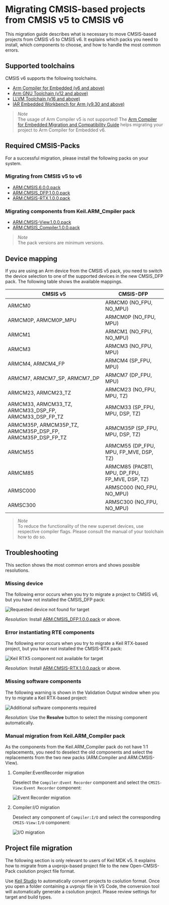 # Migrating CMSIS-based projects from CMSIS v5 to CMSIS v6

This migration guide describes what is necessary to move CMSIS-based projects from CMSIS v5 to CMSIS v6. It explains which packs you need to install, which components to choose, and how to handle the most common errors.

## Supported toolchains

CMSIS v6 supports the following toolchains.

- [Arm Compiler for Embedded (v6 and above)](https://developer.arm.com/Tools%20and%20Software/Arm%20Compiler%20for%20Embedded)
- [Arm GNU Toolchain (v12 and above)](https://developer.arm.com/Tools%20and%20Software/GNU%20Toolchain)
- [LLVM Toolchain (v16 and above)](https://developer.arm.com/Tools%20and%20Software/LLVM%20Toolchain)
- [IAR Embedded Workbench for Arm (v9.30 and above)](https://www.iar.com/ewarm)

> *Note*  
> The usage of Arm Compiler v5 is not supported! The [Arm Compiler for Embedded Migration and Compatibility Guide](https://developer.arm.com/documentation/100068/latest/Migrating-from-Arm-Compiler-5-to-Arm-Compiler-for-Embedded-6) helps migrating your project to Arm Compiler for Embedded v6.

## Required CMSIS-Packs

For a successful migration, please install the following packs on your system.

### Migrating from CMSIS v5 to v6

- [ARM.CMSIS.6.0.0.pack](https://www.keil.com/pack/ARM.CMSIS.6.0.0.pack)
- [ARM.CMSIS_DFP.1.0.0.pack](https://www.keil.com/pack/ARM.CMSIS_DFP.1.0.0.pack)
- [ARM.CMSIS-RTX.1.0.0.pack](https://www.keil.com/pack/ARM.CMSIS-RTX.1.0.0.pack)

### Migrating components from Keil.ARM_Cmpiler pack

- [ARM.CMSIS-View.1.0.0.pack](https://www.keil.com/pack/ARM.CMSIS-View.1.0.0.pack)
- [ARM.CMSIS_Compiler.1.0.0.pack](https://www.keil.com/pack/ARM.CMSIS_Compiler.1.0.0.pack)

> *Note*  
> The pack versions are minimum versions.

## Device mapping

If you are using an Arm device from the CMSIS v5 pack, you need to switch the device selection to one of the supported devices in the new CMSIS_DFP pack. The following table shows the available mappings.

| CMSIS v5                                                   | CMSIS-DFP |
|------------------------------------------------------------|-----------|
| ARMCM0                                                     | ARMCM0 (NO_FPU, NO_MPU) |
| ARMCM0P, ARMCM0P_MPU                                       | ARMCM0P (NO_FPU, MPU) |
| ARMCM1                                                     | ARMCM1 (NO_FPU, NO_MPU) |
| ARMCM3                                                     | ARMCM3 (NO_FPU, MPU) |
| ARMCM4, ARMCM4_FP                                          | ARMCM4 (SP_FPU, MPU) |
| ARMCM7, ARMCM7_SP, ARMCM7_DP                               | ARMCM7 (DP_FPU, MPU) |
| ARMCM23, ARMCM23_TZ                                        | ARMCM23 (NO_FPU, MPU, TZ) |
| ARMCM33, ARMCM33_TZ, ARMCM33_DSP_FP, ARMCM33_DSP_FP_TZ     | ARMCM33 (SP_FPU, MPU, DSP, TZ) |
| ARMCM35P, ARMCM35P_TZ, ARMCM35P_DSP_FP, ARMCM35P_DSP_FP_TZ | ARMCM35P (SP_FPU, MPU, DSP, TZ) |
| ARMCM55                                                    | ARMCM55 (DP_FPU, MPU, FP_MVE, DSP, TZ) |
| ARMCM85                                                    | ARMCM85 (PACBTI, MPU, DP_FPU, FP_MVE, DSP, TZ) |
| ARMSC000                                                   | ARMSC000 (NO_FPU, NO_MPU) |
| ARMSC300                                                   | ARMSC300 (NO_FPU, NO_MPU) |

> *Note*  
> To reduce the functionality of the new superset devices, use respective compiler flags. Please consult the manual of your toolchain how to do so.

## Troubleshooting

This section shows the most common errors and shows possible resolutions.

### Missing device

The following error occurs when you try to migrate a project to CMSIS v6, but you have not installed the CMSIS_DFP pack:

![Requested device not found for target](./images/Device_missing.png)

*Resolution:* Install [ARM.CMSIS_DFP.1.0.0.pack](https://www.keil.com/pack/ARM.CMSIS_DFP_.1.0.0.pack) or above.

### Error instantiating RTE components

The following error occurs when you try to migrate a Keil RTX-based project, but you have not installed the CMSIS-RTX pack:

![Keil RTX5 component not available for target](./images/CMSIS-RTX_missing.png)

*Resolution:* Install [ARM.CMSIS-RTX.1.0.0.pack](https://www.keil.com/pack/ARM.CMSIS-RTX.1.0.0.pack) or above.

### Missing software components

The following warning is shown in the Validation Output window when you try to migrate a Keil RTX-based project:

![Additional software components required](./images/OS_Tick_missing.png)

*Resolution:* Use the **Resolve** button to select the missing component automatically.

### Manual migration from Keil.ARM_Compiler pack

As the components from the Keil.ARM_Compiler pack do not have 1:1 replacements, you need to deselect the old components and select the replacements from the two new packs (ARM.Compiler and ARM.CMSIS-View).

1. Compiler:EventRecorder migration

   Deselect the `Compiler:Event Recorder` component and select the `CMSIS-View:Event Recorder` component:

   ![Event Recorder migration](./images/EventRecorder_migration.png)
1. Compiler:I/O migration

   Deselect any component of `Compiler:I/O` and select the corresponding `CMSIS-View:I/O` component:

   ![I/O migration](./images/IO_migration.png)

## Project file migration

The following section is only relevant to users of Keil MDK v5. It explains how to migrate from a uvprojx-based project file to the new Open-CMSIS-Pack csolution project file format.

Use [Keil Studio](https://learn.arm.com/install-guides/keilstudio_vs/) to automatically convert projects to csolution format. Once you open a folder containing a uvprojx file in VS Code, the conversion tool will automatically generate a csolution project. Please review settings for target and build types.
